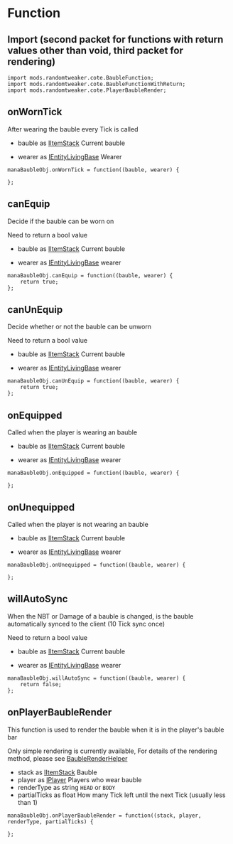 # Function

## Import (second packet for functions with return values other than void, third packet for rendering)

```zenscript
import mods.randomtweaker.cote.BaubleFunction;
import mods.randomtweaker.cote.BaubleFunctionWithReturn;
import mods.randomtweaker.cote.PlayerBaubleRender;
```

## onWornTick

After wearing the bauble every Tick is called

* bauble as [IItemStack](https://docs.blamejared.com/1.12/en/Vanilla/Items/IItemStack/) Current bauble

* wearer
  as [IEntityLivingBase](https://docs.blamejared.com/1.12/en/Vanilla/Entities/IEntityLivingBase/)
  Wearer

```zenscript
manaBaubleObj.onWornTick = function((bauble, wearer) {

};
```

## canEquip

Decide if the bauble can be worn on

Need to return a bool value

* bauble as [IItemStack](https://docs.blamejared.com/1.12/en/Vanilla/Items/IItemStack/) Current bauble

* wearer
  as [IEntityLivingBase](https://docs.blamejared.com/1.12/en/Vanilla/Entities/IEntityLivingBase/)
  wearer

```zenscript
manaBaubleObj.canEquip = function((bauble, wearer) {
    return true;
};
```

## canUnEquip

Decide whether or not the bauble can be unworn

Need to return a bool value

* bauble as [IItemStack](https://docs.blamejared.com/1.12/en/Vanilla/Items/IItemStack/) Current bauble

* wearer
  as [IEntityLivingBase](https://docs.blamejared.com/1.12/en/Vanilla/Entities/IEntityLivingBase/)
  wearer

```zenscript
manaBaubleObj.canUnEquip = function((bauble, wearer) {
    return true;
};
```

## onEquipped

Called when the player is wearing an bauble

* bauble as [IItemStack](https://docs.blamejared.com/1.12/en/Vanilla/Items/IItemStack/) Current bauble

* wearer
  as [IEntityLivingBase](https://docs.blamejared.com/1.12/en/Vanilla/Entities/IEntityLivingBase/)
  wearer

```zenscript
manaBaubleObj.onEquipped = function((bauble, wearer) {
    
};
```

## onUnequipped

Called when the player is not wearing an bauble

* bauble as [IItemStack](https://docs.blamejared.com/1.12/en/Vanilla/Items/IItemStack/) Current bauble

* wearer
  as [IEntityLivingBase](https://docs.blamejared.com/1.12/en/Vanilla/Entities/IEntityLivingBase/)
  wearer

```zenscript
manaBaubleObj.onUnequipped = function((bauble, wearer) {
    
};
```

## willAutoSync

When the NBT or Damage of a bauble is changed, is the bauble automatically synced to the client (10 Tick sync once)

Need to return a bool value

* bauble as [IItemStack](https://docs.blamejared.com/1.12/en/Vanilla/Items/IItemStack/) Current bauble

* wearer
  as [IEntityLivingBase](https://docs.blamejared.com/1.12/en/Vanilla/Entities/IEntityLivingBase/)
  wearer

```zenscript
manaBaubleObj.willAutoSync = function((bauble, wearer) {
    return false;
};
```

## onPlayerBaubleRender

This function is used to render the bauble when it is in the player's bauble bar

Only simple rendering is currently available, For details of the rendering method, please
see [BaubleRenderHelper](BaubleRenderHelper.md)

* stack as [IItemStack](https://docs.blamejared.com/1.12/en/Vanilla/Items/IItemStack/) Bauble
* player as [IPlayer](https://docs.blamejared.com/1.12/en/Vanilla/Players/IPlayer/) Players who wear bauble
* renderType as string `HEAD` or `BODY`
* partialTicks as float How many Tick left until the next Tick (usually less than 1)

```zenscript
manaBaubleObj.onPlayerBaubleRender = function((stack, player, renderType, partialTicks) {
    
};
```
